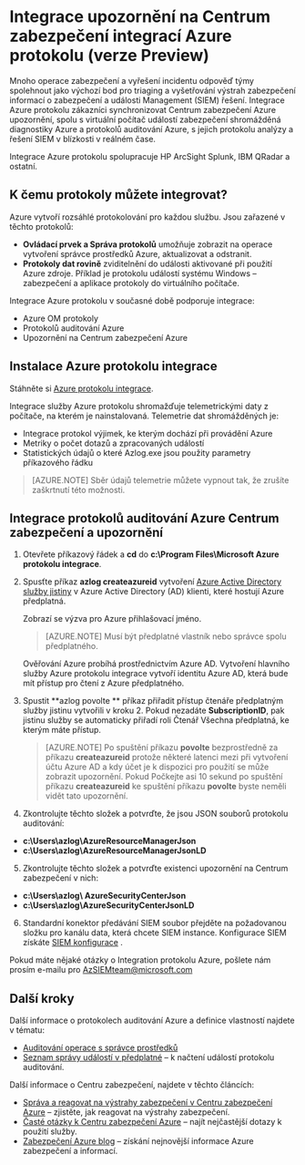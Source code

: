 <properties
   pageTitle="Integrace upozornění na Centrum zabezpečení Azure integrací Azure protokolu (verze Preview) | Microsoft Azure"
   description="Tento článek vám pomůže začít s integrací upozornění na Centrum zabezpečení integrací Azure protokolu."
   services="security-center"
   documentationCenter="na"
   authors="TerryLanfear"
   manager="MBaldwin"
   editor=""/>

<tags
   ms.service="security-center"
   ms.devlang="na"
   ms.topic="article"
   ms.tgt_pltfrm="na"
   ms.workload="na"
   ms.date="08/08/2016"
   ms.author="terrylan"/>

# <a name="integrating-security-center-alerts-with-azure-log-integration-preview"></a>Integrace upozornění na Centrum zabezpečení integrací Azure protokolu (verze Preview)

Mnoho operace zabezpečení a vyřešení incidentu odpověď týmy spolehnout jako výchozí bod pro triaging a vyšetřování výstrah zabezpečení informací o zabezpečení a události Management (SIEM) řešení. Integrace Azure protokolu zákazníci synchronizovat Centrum zabezpečení Azure upozornění, spolu s virtuální počítač událostí zabezpečení shromážděná diagnostiky Azure a protokolů auditování Azure, s jejich protokolu analýzy a řešení SIEM v blízkosti v reálném čase.

Integrace Azure protokolu spolupracuje HP ArcSight Splunk, IBM QRadar a ostatní.

## <a name="what-logs-can-i-integrate"></a>K čemu protokoly můžete integrovat?

Azure vytvoří rozsáhlé protokolování pro každou službu. Jsou zařazené v těchto protokolů:

- **Ovládací prvek a Správa protokolů** umožňuje zobrazit na operace vytvoření správce prostředků Azure, aktualizovat a odstranit.
- **Protokoly dat rovině** zviditelnění do události aktivované při použití Azure zdroje. Příklad je protokolu událostí systému Windows – zabezpečení a aplikace protokoly do virtuálního počítače.

Integrace Azure protokolu v současné době podporuje integrace:

- Azure OM protokoly
- Protokolů auditování Azure
- Upozornění na Centrum zabezpečení Azure

## <a name="install-azure-log-integration"></a>Instalace Azure protokolu integrace

Stáhněte si [Azure protokolu integrace](https://www.microsoft.com/download/details.aspx?id=53324).

Integrace služby Azure protokolu shromažďuje telemetrickými daty z počítače, na kterém je nainstalovaná.  Telemetrie dat shromážděných je:

- Integrace protokol výjimek, ke kterým dochází při provádění Azure
- Metriky o počet dotazů a zpracovaných událostí
- Statistických údajů o které Azlog.exe jsou použity parametry příkazového řádku

> [AZURE.NOTE] Sběr údajů telemetrie můžete vypnout tak, že zrušíte zaškrtnutí této možnosti.

## <a name="integrate-azure-audit-logs-and-security-center-alerts"></a>Integrace protokolů auditování Azure Centrum zabezpečení a upozornění

1. Otevřete příkazový řádek a **cd** do **c:\Program Files\Microsoft Azure protokolu integrace**.

2. Spusťte příkaz **azlog createazureid** vytvoření [Azure Active Directory služby jistiny](../active-directory/active-directory-application-objects.md) v Azure Active Directory (AD) klienti, které hostují Azure předplatná.

    Zobrazí se výzva pro Azure přihlašovací jméno.

    > [AZURE.NOTE] Musí být předplatné vlastník nebo správce spolu předplatného.

    Ověřování Azure probíhá prostřednictvím Azure AD.  Vytvoření hlavního služby Azure protokolu integrace vytvoří identitu Azure AD, která bude mít přístup pro čtení z Azure předplatného.

3. Spustit **azlog povolte <SubscriptionID> ** příkaz přiřadit přístup čtenáře předplatným služby jistinu vytvořili v kroku 2. Pokud nezadáte **SubscriptionID**, pak jistinu služby se automaticky přiřadí roli Čtenář Všechna předplatná, ke kterým máte přístup.

    > [AZURE.NOTE] Po spuštění příkazu **povolte** bezprostředně za příkazu **createazureid** protože některé latenci mezi při vytvoření účtu Azure AD a kdy účet je k dispozici pro použití se může zobrazit upozornění. Pokud Počkejte asi 10 sekund po spuštění příkazu **createazureid** ke spuštění příkazu **povolte** byste neměli vidět tato upozornění.

4. Zkontrolujte těchto složek a potvrďte, že jsou JSON souborů protokolu auditování:

  - **c:\Users\azlog\AzureResourceManagerJson**
  - **c:\Users\azlog\AzureResourceManagerJsonLD**

5. Zkontrolujte těchto složek a potvrďte existenci upozornění na Centrum zabezpečení v nich:

  - **c:\Users\azlog\ AzureSecurityCenterJson**
  - **c:\Users\azlog\AzureSecurityCenterJsonLD**

6. Standardní konektor předávání SIEM soubor přejděte na požadovanou složku pro kanálu data, která chcete SIEM instance. Konfigurace SIEM získáte [SIEM konfigurace](https://azsiempublicdrops.blob.core.windows.net/drops/ALL.htm) .

Pokud máte nějaké otázky o Integration protokolu Azure, pošlete nám prosím e-mailu pro [AzSIEMteam@microsoft.com](mailto:AzSIEMteam@microsoft.com)

## <a name="next-steps"></a>Další kroky

Další informace o protokolech auditování Azure a definice vlastností najdete v tématu:

- [Auditování operace s správce prostředků](../resource-group-audit.md)
- [Seznam správy událostí v předplatné](https://msdn.microsoft.com/library/azure/dn931934.aspx) – k načtení událostí protokolu auditování.

Další informace o Centru zabezpečení, najdete v těchto článcích:

- [Správa a reagovat na výstrahy zabezpečení v Centru zabezpečení Azure](security-center-managing-and-responding-alerts.md) – zjistěte, jak reagovat na výstrahy zabezpečení.
- [Časté otázky k Centru zabezpečení Azure](security-center-faq.md) – najít nejčastější dotazy k použití služby.
- [Zabezpečení Azure blog](http://blogs.msdn.com/b/azuresecurity/) – získání nejnovější informace Azure zabezpečení a informací.
